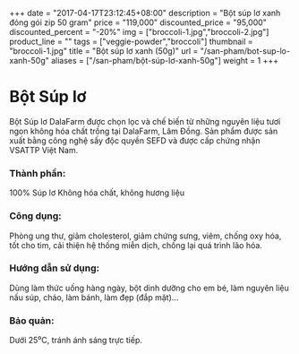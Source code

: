 +++
date = "2017-04-17T23:12:45+08:00"
description = "Bột súp lơ xanh đóng gói zip 50 gram"
price = "119,000"
discounted_price = "95,000"
discounted_percent = "-20%"
img = ["broccoli-1.jpg","broccoli-2.jpg"]
product_line = ""
tags = ["veggie-powder","broccoli"]
thumbnail = "broccoli-1.jpg"
title = "Bột súp lơ xanh (50g)"
url = "/san-pham/bot-sup-lo-xanh-50g"
aliases = ["/san-pham/bột-súp-lơ-xanh-50g"]
weight = 1
+++

# Bột Súp lơ

Bột Súp lơ DalaFarm được chọn lọc và chế biến từ những nguyên liệu 
tươi ngon không hóa chất trồng tại DalaFarm, Lâm Đồng. Sản phẩm được 
sản xuất bằng công nghệ sấy độc quyền SEFD và được cấp chứng nhận 
VSATTP Việt Nam.

### Thành phần: 
100% Súp lơ
Không hóa chất, không hương liệu

### Công dụng: 
Phòng ung thư, giảm cholesterol, 
giảm chứng sưng, viêm, chống 
oxy hóa, tốt cho tim, cải thiện 
hệ thống miễn dịch, chống lại 
quá trình lão hóa.

### Hướng dẫn sử dụng:  
Dùng làm thức uống hàng ngày, 
bột dinh dưỡng cho em bé, làm 
nguyên liệu nấu súp, cháo, làm 
bánh, làm đẹp (đắp mặt)…

### Bảo quản: 
Dưới 25⁰C, tránh ánh sáng trực tiếp.
